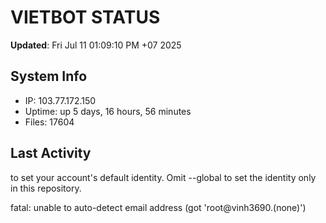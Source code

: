 # VIETBOT STATUS
**Updated**: Fri Jul 11 01:09:10 PM +07 2025

## System Info
- IP: 103.77.172.150
- Uptime: up 5 days, 16 hours, 56 minutes
- Files: 17604

## Last Activity

to set your account's default identity.
Omit --global to set the identity only in this repository.

fatal: unable to auto-detect email address (got 'root@vinh3690.(none)')
